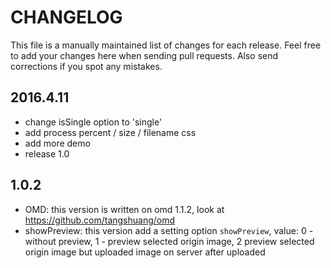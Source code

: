 # CHANGELOG

This file is a manually maintained list of changes for each release. Feel free
to add your changes here when sending pull requests. Also send corrections if
you spot any mistakes.

## 2016.4.11

* change isSingle option to 'single'
* add process percent / size / filename css
* add more demo
* release 1.0

## 1.0.2

* OMD: this version is written on omd 1.1.2, look at https://github.com/tangshuang/omd
* showPreview: this version add a setting option `showPreview`, value: 0 - without preview, 1 - preview selected origin image, 2 preview selected origin image but uploaded image on server after uploaded